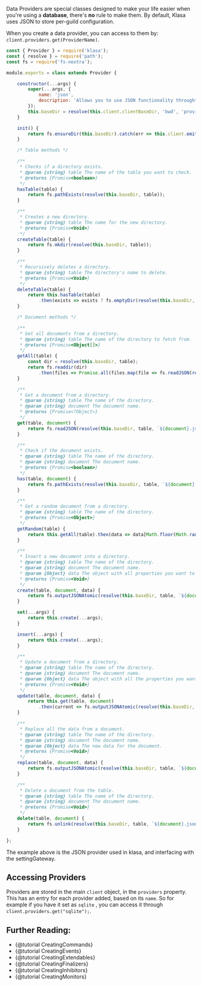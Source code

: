 Data Providers are special classes designed to make your life easier when you're
using a **database**, there's **no** rule to make them. By default, Klasa uses
JSON to store per-guild configuration.

When you create a data provider, you can access to them by: `client.providers.get(ProviderName)`.

```javascript
const { Provider } = require('klasa');
const { resolve } = require('path');
const fs = require('fs-nextra');

module.exports = class extends Provider {

	constructor(...args) {
		super(...args, {
			name: 'json',
			description: 'Allows you to use JSON functionality throught Klasa'
		});
		this.baseDir = resolve(this.client.clientBaseDir, 'bwd', 'provider', 'json');
	}

	init() {
		return fs.ensureDir(this.baseDir).catch(err => this.client.emit('log', err, 'error'));
	}

	/* Table methods */

	/**
	 * Checks if a directory exists.
	 * @param {string} table The name of the table you want to check.
	 * @returns {Promise<boolean>}
	 */
	hasTable(table) {
		return fs.pathExists(resolve(this.baseDir, table));
	}

	/**
	 * Creates a new directory.
	 * @param {string} table The name for the new directory.
	 * @returns {Promise<Void>}
	 */
	createTable(table) {
		return fs.mkdir(resolve(this.baseDir, table));
	}

	/**
	 * Recursively deletes a directory.
	 * @param {string} table The directory's name to delete.
	 * @returns {Promise<Void>}
	 */
	deleteTable(table) {
		return this.hasTable(table)
			.then(exists => exists ? fs.emptyDir(resolve(this.baseDir, table)).then(() => fs.remove(resolve(this.baseDir, table))) : null);
	}

	/* Document methods */

	/**
	 * Get all documents from a directory.
	 * @param {string} table The name of the directory to fetch from.
	 * @returns {Promise<Object[]>}
	 */
	getAll(table) {
		const dir = resolve(this.baseDir, table);
		return fs.readdir(dir)
			.then(files => Promise.all(files.map(file => fs.readJSON(resolve(dir, file)))));
	}

	/**
	 * Get a document from a directory.
	 * @param {string} table The name of the directory.
	 * @param {string} document The document name.
	 * @returns {Promise<?Object>}
	 */
	get(table, document) {
		return fs.readJSON(resolve(this.baseDir, table, `${document}.json`)).catch(() => null);
	}

	/**
	 * Check if the document exists.
	 * @param {string} table The name of the directory.
	 * @param {string} document The document name.
	 * @returns {Promise<boolean>}
	 */
	has(table, document) {
		return fs.pathExists(resolve(this.baseDir, table, `${document}.json`));
	}

	/**
	 * Get a random document from a directory.
	 * @param {string} table The name of the directory.
	 * @returns {Promise<Object>}
	 */
	getRandom(table) {
		return this.getAll(table).then(data => data[Math.floor(Math.random() * data.length)]);
	}

	/**
	 * Insert a new document into a directory.
	 * @param {string} table The name of the directory.
	 * @param {string} document The document name.
	 * @param {Object} data The object with all properties you want to insert into the document.
	 * @returns {Promise<Void>}
	 */
	create(table, document, data) {
		return fs.outputJSONAtomic(resolve(this.baseDir, table, `${document}.json`), Object.assign(data, { id: document }));
	}

	set(...args) {
		return this.create(...args);
	}

	insert(...args) {
		return this.create(...args);
	}

	/**
	 * Update a document from a directory.
	 * @param {string} table The name of the directory.
	 * @param {string} document The document name.
	 * @param {Object} data The object with all the properties you want to update.
	 * @returns {Promise<Void>}
	 */
	update(table, document, data) {
		return this.get(table, document)
			.then(current => fs.outputJSONAtomic(resolve(this.baseDir, table, `${document}.json`), Object.assign(current, data)));
	}

	/**
	 * Replace all the data from a document.
	 * @param {string} table The name of the directory.
	 * @param {string} document The document name.
	 * @param {Object} data The new data for the document.
	 * @returns {Promise<Void>}
	 */
	replace(table, document, data) {
		return fs.outputJSONAtomic(resolve(this.baseDir, table, `${document}.json`), data);
	}

	/**
	 * Delete a document from the table.
	 * @param {string} table The name of the directory.
	 * @param {string} document The document name.
	 * @returns {Promise<Void>}
	 */
	delete(table, document) {
		return fs.unlink(resolve(this.baseDir, table, `${document}.json`));
	}

};

```

The example above is the JSON provider used in klasa, and interfacing with the settingGateway.

## Accessing Providers

Providers are stored in the main `client` object, in the `providers` property. This has an entry
for each provider added, based on its `name`. So for example if you have it set as
`sqlite` , you can access it through `client.providers.get("sqlite");`.


## Further Reading:
- {@tutorial CreatingCommands}
- {@tutorial CreatingEvents}
- {@tutorial CreatingExtendables}
- {@tutorial CreatingFinalizers}
- {@tutorial CreatingInhibitors}
- {@tutorial CreatingMonitors}
